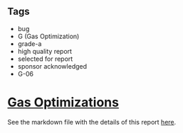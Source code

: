 ## Tags

- bug
- G (Gas Optimization)
- grade-a
- high quality report
- selected for report
- sponsor acknowledged
- G-06

# [Gas Optimizations](https://github.com/code-423n4/2023-06-lybra-findings/issues/898) 

See the markdown file with the details of this report [here](https://github.com/code-423n4/2023-06-lybra-findings/blob/main/data/JCN-G.md).